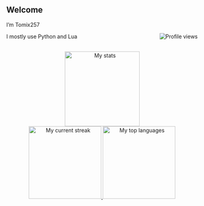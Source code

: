 ## Welcome
<p>
I’m Tomix257
<p> 
I mostly use Python and Lua
  </a>
  <a target="_blank" href="https://https://github.com/Tomix257">
    <img align="right" src="https://komarev.com/ghpvc/?username=tomix257&color=282828&label=Profile+visits&style=flat-square" alt="Profile views">
  </a>
</p>
<br>
<div align="center">
    <a target="_blank" href="https://https://github.com/Tomix257">
        <img height="197em" src="https://github-readme-stats.vercel.app/api?username=tomix257&show_icons=true&include_all_commits=true&count_private=true&title_color=eceff4&text_color=eceff4&bg_color=2e3440" alt="My stats"><br>
        <img height="191em" src="http://github-readme-streak-stats.herokuapp.com/?user=Tomix257&theme=react" alt="My current streak">
        <img height="191em" src="https://github-readme-stats.vercel.app/api/top-langs/?username=Tomix257&layout=compact&theme=react&hide=css,html&langs_count=8" alt="My top languages">
        <!-- <img height="200em" src="https://github-profile-summary-cards.vercel.app/api/cards/productive-time?username=Tomix257&theme=nord_dark" alt="My languages stats"> -->
    </a>
</div>
